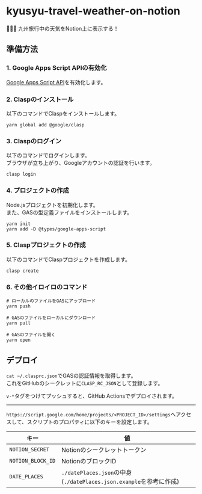 # kyusyu-travel-weather-on-notion

📸📸📸 九州旅行中の天気をNotion上に表示する！  

## 準備方法

### 1. Google Apps Script APIの有効化

[Google Apps Script API](https://script.google.com/home/usersettings)を有効化します。  

### 2. Claspのインストール

以下のコマンドでClaspをインストールします。  

```shell
yarn global add @google/clasp
```

### 3. Claspのログイン

以下のコマンドでログインします。  
ブラウザが立ち上がり、Googleアカウントの認証を行います。  

```shell
clasp login
```

### 4. プロジェクトの作成

Node.jsプロジェクトを初期化します。  
また、GASの型定義ファイルをインストールします。  

```shell
yarn init
yarn add -D @types/google-apps-script
```

### 5. Claspプロジェクトの作成

以下のコマンドでClaspプロジェクトを作成します。  

```shell
clasp create
```

### 6. その他イロイロのコマンド

```shell
# ローカルのファイルをGASにアップロード
yarn push

# GASのファイルをローカルにダウンロード
yarn pull

# GASのファイルを開く
yarn open
```

## デプロイ

`cat ~/.clasprc.json`でGASの認証情報を取得します。  
これをGitHubのシークレットに`CLASP_RC_JSON`として登録します。  

`v-*`タグをつけてプッシュすると、GitHub Actionsでデプロイされます。  

---

`https://script.google.com/home/projects/<PROJECT_ID>/settings`へアクセスして、スクリプトのプロパティに以下のキーを設定します。  

| キー | 値 |
| --- | --- |
| `NOTION_SECRET` | Notionのシークレットトークン |
| `NOTION_BLOCK_ID` | NotionのブロックID |
| `DATE_PLACES` | `./datePlaces.json`の中身 (`./datePlaces.json.example`を参考に作成) |
